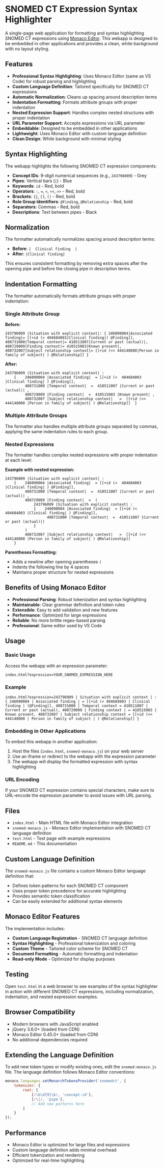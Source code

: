 # SNOMED CT Expression Syntax Highlighter

A single-page web application for formatting and syntax highlighting SNOMED CT expressions using [Monaco Editor](https://microsoft.github.io/monaco-editor/). This webapp is designed to be embedded in other applications and provides a clean, white background with no layout styling.

## Features

- **Professional Syntax Highlighting**: Uses Monaco Editor (same as VS Code) for robust parsing and highlighting
- **Custom Language Definition**: Tailored specifically for SNOMED CT expressions
- **Automatic Normalization**: Cleans up spacing around description terms
- **Indentation Formatting**: Formats attribute groups with proper indentation
- **Nested Expression Support**: Handles complex nested structures with proper indentation
- **URL Parameter Support**: Accepts expressions via URL parameter
- **Embeddable**: Designed to be embedded in other applications
- **Lightweight**: Uses Monaco Editor with custom language definition
- **Clean Design**: White background with minimal styling

## Syntax Highlighting

The webapp highlights the following SNOMED CT expression components:

- **Concept IDs**: 9-digit numerical sequences (e.g., `243796009`) - Grey
- **Pipes**: Vertical bars (`|`) - Blue
- **Keywords**: `id` - Red, bold
- **Operators**: `:`, `=`, `<`, `<<`, `>>` - Red, bold
- **Brackets**: `{}`, `[]`, `()` - Red, bold
- **Role Group Identifiers**: `@Finding`, `@Relationship` - Red, bold
- **Separators**: Commas - Red, bold
- **Descriptions**: Text between pipes - Black

## Normalization

The formatter automatically normalizes spacing around description terms:

- **Before**: `|  Clinical finding  |` 
- **After**: `|Clinical finding|`

This ensures consistent formatting by removing extra spaces after the opening pipe and before the closing pipe in description terms.

## Indentation Formatting

The formatter automatically formats attribute groups with proper indentation:

### Single Attribute Group
**Before:**
```
243796009 |Situation with explicit context|: { 246090004|Associated finding|= [[+id (< 404684003|Clinical finding|) @Finding]], 408731000|Temporal context|= 410511007|Current or past (actual)|, 408729009|Finding context|= 410515003|Known present|, 408732007|Subject relationship context|= [[+id (<< 444148008|Person in family of subject| ) @Relationship]] }
```

**After:**
```
243796009 |Situation with explicit context| :
    {    246090004 |Associated finding|  = [[+id (<  404684003 |Clinical finding| ) @Finding]],
         408731000 |Temporal context|  =  410511007 |Current or past (actual)| ,
         408729009 |Finding context|  =  410515003 |Known present| ,
         408732007 |Subject relationship context|   =  [[+id (<<  444148008 |Person in family of subject| ) @Relationship]]  }
```

### Multiple Attribute Groups
The formatter also handles multiple attribute groups separated by commas, applying the same indentation rules to each group.

### Nested Expressions
The formatter handles complex nested expressions with proper indentation at each level:

**Example with nested expression:**
```
243796009 |Situation with explicit context| :
    {    246090004 |Associated finding|  = [[+id (<  404684003 |Clinical finding| ) @Finding]],
         408731000 |Temporal context|  =  410511007 |Current or past (actual)| ,
         408729009 |Finding context|  =  (
             243796009 |Situation with explicit context| :
             {    246090004 |Associated finding|  = [[+id (<  404684003 |Clinical finding| ) @Finding]],
                   408731000 |Temporal context|  =  410511007 |Current or past (actual)|)
             }
         )
         408732007 |Subject relationship context|   =  [[+id (<<  444148008 |Person in family of subject| ) @Relationship]]
    }
```

**Parentheses Formatting:**
- Adds a newline after opening parentheses `(`
- Indents the following line by 4 spaces
- Maintains proper structure for nested expressions

## Benefits of Using Monaco Editor

- **Professional Parsing**: Robust tokenization and syntax highlighting
- **Maintainable**: Clear grammar definition and token rules
- **Extensible**: Easy to add validation and new features
- **Performance**: Optimized for large expressions
- **Reliable**: No more brittle regex-based parsing
- **Professional**: Same editor used by VS Code

## Usage

### Basic Usage

Access the webapp with an expression parameter:

```
index.html?expression=YOUR_SNOMED_EXPRESSION_HERE
```

### Example

```
index.html?expression=243796009 | Situation with explicit context | : { 246090004 | Associated finding | = [[+id (< 404684003 | Clinical finding | )@Finding]], 408731000 | Temporal context = 410511007 | Current or past (actual), 408729009 | Finding context | = 410515003 | Known present, 408732007 | Subject relationship context = [[+id (<< 444148008 | Person in family of subject | ) @Relationship]] }
```

### Embedding in Other Applications

To embed this webapp in another application:

1. Host the files (`index.html`, `snomed-monaco.js`) on your web server
2. Use an iframe or redirect to the webapp with the expression parameter
3. The webapp will display the formatted expression with syntax highlighting

### URL Encoding

If your SNOMED CT expression contains special characters, make sure to URL-encode the expression parameter to avoid issues with URL parsing.

## Files

- `index.html` - Main HTML file with Monaco Editor integration
- `snomed-monaco.js` - Monaco Editor implementation with SNOMED CT language definition
- `test.html` - Test page with example expressions
- `README.md` - This documentation

## Custom Language Definition

The `snomed-monaco.js` file contains a custom Monaco Editor language definition that:

- Defines token patterns for each SNOMED CT component
- Uses proper token precedence for accurate highlighting
- Provides semantic token classification
- Can be easily extended for additional syntax elements

## Monaco Editor Features

The implementation includes:

- **Custom Language Registration** - SNOMED CT language definition
- **Syntax Highlighting** - Professional tokenization and coloring
- **Custom Theme** - Tailored color scheme for SNOMED CT
- **Document Formatting** - Automatic formatting and indentation
- **Read-only Mode** - Optimized for display purposes

## Testing

Open `test.html` in a web browser to see examples of the syntax highlighter in action with different SNOMED CT expressions, including normalization, indentation, and nested expression examples.

## Browser Compatibility

- Modern browsers with JavaScript enabled
- jQuery 3.6.0+ (loaded from CDN)
- Monaco Editor 0.45.0+ (loaded from CDN)
- No additional dependencies required

## Extending the Language Definition

To add new token types or modify existing ones, edit the `snomed-monaco.js` file. The language definition follows Monaco Editor conventions:

```javascript
monaco.languages.setMonarchTokensProvider('snomedct', {
    tokenizer: {
        root: [
            [/\b\d{9}\b/, 'concept-id'],
            [/\|/, 'pipe'],
            // Add new patterns here
        ]
    }
});
```

## Performance

- Monaco Editor is optimized for large files and expressions
- Custom language definition adds minimal overhead
- Efficient tokenization and rendering
- Optimized for real-time highlighting 